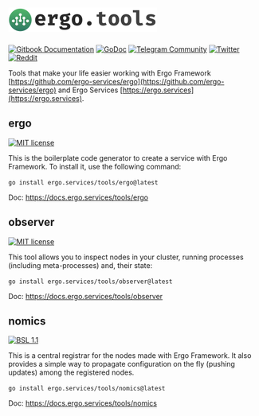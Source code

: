 <h1><a href="https://ergo.services"><img src=".github/logo.green.svg" alt="Ergo tools" width="298" height="49"></a></h1>

[![Gitbook Documentation](https://img.shields.io/badge/GitBook-Documentation-f37f40?style=plastic&logo=gitbook&logoColor=white&style=flat)](https://docs.ergo.services)
[![GoDoc](https://pkg.go.dev/badge/ergo-services/ergo)](https://pkg.go.dev/ergo.services/ergo)
[![Telegram Community](https://img.shields.io/badge/Telegram-ergo__services-229ed9?style=flat&logo=telegram&logoColor=white)](https://t.me/ergo_services)
[![Twitter](https://img.shields.io/badge/Twitter-ergo__services-00acee?style=flat&logo=twitter&logoColor=white)](https://twitter.com/ergo_services)
[![Reddit](https://img.shields.io/badge/Reddit-r/ergo__services-ff4500?style=plastic&logo=reddit&logoColor=white&style=flat)](https://reddit.com/r/ergo_services)

Tools that make your life easier working with Ergo Framework [https://github.com/ergo-services/ergo](https://github.com/ergo-services/ergo) and Ergo Services [https://ergo.services](https://ergo.services).

## ergo
[![MIT license](https://img.shields.io/badge/license-MIT-brightgreen.svg)](ergo/LICENSE)

  This is the boilerplate code generator to create a service with Ergo Framework. To install it, use the following command:

  `go install ergo.services/tools/ergo@latest`

  Doc: https://docs.ergo.services/tools/ergo

## observer
[![MIT license](https://img.shields.io/badge/license-MIT-brightgreen.svg)](observer/LICENSE)

  This tool allows you to inspect nodes in your cluster, running processes (including meta-processes) and, their state:

  `go install ergo.services/tools/observer@latest`

  Doc: https://docs.ergo.services/tools/observer

## nomics
[![BSL 1.1](https://img.shields.io/badge/license-BSL_1.1-31af90.svg)](nomics/LICENSE)

  This is a central registrar for the nodes made with Ergo Framework. It also provides a simple way to propagate configuration on the fly (pushing updates) among the registered nodes.

  `go install ergo.services/tools/nomics@latest`

  Doc: https://docs.ergo.services/tools/nomics
